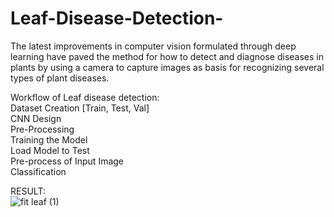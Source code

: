# Leaf-Disease-Detection-
The latest improvements in computer vision formulated through deep learning have paved the method for how to detect and diagnose diseases in plants by using a camera to capture images as basis for recognizing several types of plant diseases. <br>

Workflow of Leaf disease detection: <br>
Dataset Creation [Train, Test, Val] <BR>
CNN Design<br>
Pre-Processing <br>
Training the Model<br>
Load Model to Test<br>
Pre-process of Input Image<br>
Classification<br>


RESULT:<BR>
![fit leaf (1)](https://github.com/zadkiel05/Leaf-Disease-Detection-/assets/136728698/89d59340-8d68-41c9-a492-041dbb48b86b)









